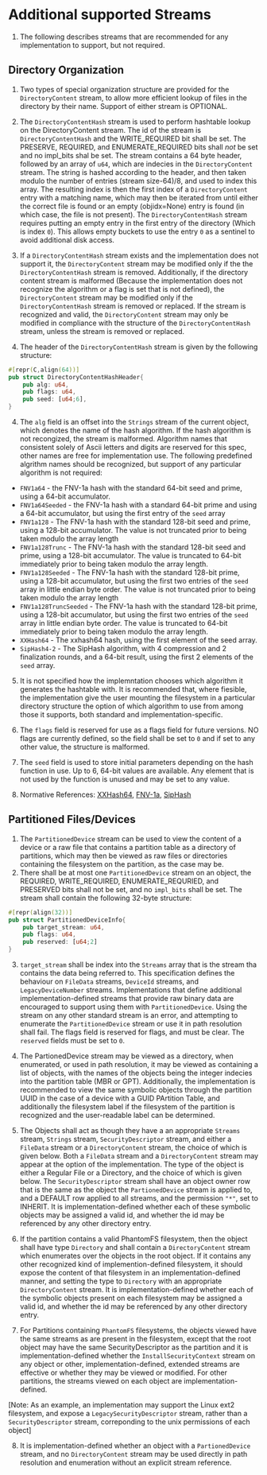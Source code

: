 # Additional supported Streams

1. The following describes streams that are recommended for any implementation to support, but not required.

## Directory Organization

1. Two types of special organization structure are provided for the `DirectoryContent` stream, to allow more efficient lookup of files in the directory by their name. Support of either stream is OPTIONAL.

2. The `DirectoryContentHash` stream is used to perform hashtable lookup on the DirectoryContent stream. The id of the stream is `DirectoryContentHash` and the WRITE_REQUIRED bit shall be set. The PRESERVE, REQUIRED, and ENUMERATE_REQUIRED bits shall *not* be set and no impl_bits shal be set. The stream contains a 64 byte header, followed by an array of `u64`, which are indecies in the `DirectoryContent` stream. The string is hashed according to the header, and then taken modulo the number of entries (stream size-64)/8, and used to index this array. 
The resulting index is then the first index of a `DirectoryContent` entry with a matching name, which may then be iterated from until either the correct file is found or an empty (objidx=None) entry is found (in which case, the file is not present). The `DirectoryContentHash` stream requires putting an empty entry in the first entry of the directory (Which is index `0`). This allows empty buckets to use the entry `0` as a sentinel to avoid additional disk access. 
3. If a `DirectoryContentHash` stream exists and the implementation does not support it, the `DirectoryContent` stream may be modified only if the the `DirectoryContentHash` stream is removed. Additionally, if the directory content stream is malformed (Because the implementation does not recognize the algorithm or a flag is set that is not defined), the `DirectoryContent` stream may be modified only if the `DirectoryContentHash` stream is removed or replaced. If the stream is recognized and valid, the `DirectoryContent` stream may only be modified in compliance with the structure of the `DirectoryContentHash` stream, unless the stream is removed or replaced. 

3. The header of the `DirectoryContentHash` stream is given by the following structure:
```rust
#[repr(C,align(64))]
pub struct DirectoryContentHashHeader{
    pub alg: u64,
    pub flags: u64,
    pub seed: [u64;6],
}
```

4. The `alg` field is an offset into the `Strings` stream of the current object, which denotes the name of the hash algorithm. If the hash algorithm is not recongized, the stream is malformed. Algorithm names that consistent solely of Ascii letters and digits are reserved for this spec, other names are free for implementation use. The following predefined algrithm names should be recognized, but support of any particular algorithm is not required:
* `FNV1a64` - the FNV-1a hash with the standard 64-bit seed and prime, using a 64-bit accumulator. 
* `FNV1a64Seeded` - the FNV-1a hash with a standard 64-bit prime and using a 64-bit accumulator, but using the first entry of the `seed` array
* `FNV1a128` - The FNV-1a hash with the standard 128-bit seed and prime, using a 128-bit accumulator. The value is not truncated prior to being taken modulo the array length
* `FNV1a128Trunc` - The FNV-1a hash with the standard 128-bit seed and prime, using a 128-bit accumulator. The value is truncated to 64-bit immediately prior to being taken modulo the array length. 
* `FNV1a128Seeded` - The FNV-1a hash with the standard 128-bit prime, using a 128-bit accumulator, but using the first two entries of the `seed` array in little endian byte order. The value is not truncated prior to being taken modulo the array length
* `FNV1a128TruncSeeded` - The FNV-1a hash with the standard 128-bit prime, using a 128-bit accumulator, but using the first two entries of the `seed` array in little endian byte order. The value is truncated to 64-bit immediately prior to being taken modulo the array length. 
* `XXHash64` - The xxhash64 hash, using the first element of the seed array. 
* `SipHash4-2` - The SipHash algorithm, with 4 compression and 2 finalization rounds, and a 64-bit result, using the first 2 elements of the `seed` array.

5. It is not specified how the implemntation chooses which algorithm it generates the hashtable with. It is recommended that, where fiesible, the implementation give the user mounting the filesystem in a particular directory structure the option of which algorithm to use from among those it supports, both standard and implementation-specific.

6. The `flags` field is reserved for use as a flags field for future versions. NO flags are currently defined, so the field shall be set to `0` and if set to any other value, the structure is malformed.

7. The `seed` field is used to store initial parameters depending on the hash function in use. Up to 6, 64-bit values are available. Any element that is not used by the function is unused and may be set to any value. 

8. Normative References: [XXHash64](https://github.com/Cyan4973/xxHash/blob/dev/doc/xxhash_spec.md#xxh64-algorithm-description), [FNV-1a](http://www.isthe.com/chongo/tech/comp/fnv/), [SipHash](https://www.aumasson.jp/siphash/siphash.pdf)

## Partitioned Files/Devices

1. The `PartitionedDevice` stream can be used to view the content of a device or a raw file that contains a partition table as a directory of partitions, which may then be viewed as raw files or directories containing the filesystem on the partition, as the case may be.
2. There shall be at most one `PartitionedDevice` stream on an object, the REQUIRED, WRITE_REQUIRED, ENUMERATE_REQURIED, and PRESERVED bits shall not be set, and no `impl_bits` shall be set. The stream shall contain the following 32-byte structure:
```rust
#[repr(align(32))]
pub struct PartitionedDeviceInfo{
    pub target_stream: u64,
    pub flags: u64,
    pub reserved: [u64;2]
}
```

3. `target_stream` shall be index into the `Streams` array that is the stream tha contains the data being referred to. This specification defines the behaviour on `FileData` streams, `DeviceId` streams, and `LegacyDeviceNumber` streams. Implementations that define additional implementation-defined streams that provide raw binary data are encouraged to support using them with `PartitionedDevice`. Using the stream on any other standard stream is an error, and attempting to enumerate the `PartitionedDevice` stream or use it in path resolution shall fail. The flags field is reserved for flags, and must be clear. The `reserved` fields must be set to `0`. 

4. The PartionedDevice stream may be viewed as a directory, when enumerated, or used in path resolution, it may be viewed as containing a list of objects, with the names of the objects being the integer indecies into the partition table (MBR or GPT). Additionally, the implementation is recommended to view the same symbolic objects through the partition UUID in the case of a device with a GUID PArtition Table, and additionally the filesystem label if the filesystem of the partition is recognized and the user-readable label can be determined. 

5. The Objects shall act as though they have a an appropriate `Streams` stream, `Strings` stream, `SecurityDescriptor` stream, and either a `FileData` stream or a `DirectoryContent` stream, the choice of which is given below. Both a `FileData` stream and a `DirectoryContent` stream may appear at the option of the implementation. The type of the object is either a Regular File or a Directory, and the choice of which is given below. The `SecurityDescriptor` stream shall have an object owner row that is the same as the object the `PartionedDevice` stream is applied to, and a DEFAULT row applied to all streams, and the permission `"*"`, set to INHERIT. It is implementation-defined whether each of these symbolic objects may be assigned a valid id, and whether the id may be referenced by any other directory entry. 

6. If the partition contains a valid PhantomFS filesystem, then the object shall have type `Directory` and shall contain a `DirectoryContent` stream which enumerates over the objects in the root object. If it contains any other recognized kind of implemention-defined filesystem, it should expose the content of that filesystem in an implementation-defined manner, and setting the type to `Directory` with an appropriate `DirectoryContent` stream. It is implementation-defined whether each of the symbolic objects present on each filesystem may be assigned a valid id, and whether the id may be referenced by any other directory entry. 

7. For Partitions containing `PhantomFS` filesystems, the objects viewed have the same streams as are present in the filesystem, except that the root object may have the same SecurityDescriptor as the partition and it is implementation-defined whether the `InstallSecurityContext` stream on any object or other, implementation-defined, extended streams are effective or whether they may be viewed or modified. For other partitions, the streams viewed on each object are implementation-defined. 

[Note: As an example, an implementation may support the Linux ext2 filesystem, and expose a `LegacySecurityDescriptor` stream, rather than a `SecurityDescriptor` stream, correponding to the unix permissions of each object]

8. It is implementation-defined whether an object with a `PartionedDevice` stream, and no `DirectoryContent` stream may be used directly in path resolution and enumeration without an explicit stream reference. 